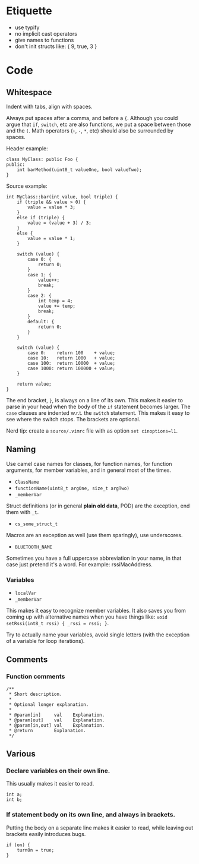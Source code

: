 # Etiquette

- use typify
- no implicit cast operators
- give names to functions
- don't init structs like: { 9, true, 3 }

# Code

## Whitespace

Indent with tabs, align with spaces.

Always put spaces after a comma, and before a `{`.
Although you could argue that `if`, `switch`, etc are also functions, we put a space between those and the `(`.
Math operators (`+`, `-`, `*`, etc) should also be surrounded by spaces.

Header example:
```
class MyClass: public Foo {
public:
	int barMethod(uint8_t valueOne, bool valueTwo);
}
```

Source example:
```
int MyClass::bar(int value, bool triple) {
	if (triple && value > 0) {
		value = value * 3;
	}
	else if (triple) {
		value = (value + 3) / 3;
	}
	else {
		value = value * 1;
	}

	switch (value) {
		case 0: {
			return 0;
		}
		case 1: {
			value++;
			break;
		}
		case 2: {
			int temp = 4;
			value += temp;
			break;
		}
		default: {
			return 0;
		}
	}

	switch (value) {
		case 0:    return 100    + value;
		case 10:   return 1000   + value;
		case 100:  return 10000  + value;
		case 1000: return 100000 + value;
	}

	return value;
}
```

The end bracket, `}`, is always on a line of its own. This makes it easier to parse in your head when the body of the `if` statement becomes larger.
The `case` clauses are indented w.r.t. the `switch` statement. This makes it easy to see where the switch stops. 
The brackets are optional.

Nerd tip: create a `source/.vimrc` file with as option `set cinoptions=l1`.

## Naming

Use camel case names for classes, for function names, for function arguments, for member variables, and in general most of the times. 

- `ClassName`
- `functionName(uint8_t argOne, size_t argTwo)`
- `_memberVar`

Struct definitions (or in general **plain old data**, POD) are the exception, end them with `_t`.

- `cs_some_struct_t`

Macros are an exception as well (use them sparingly), use underscores.

- `BLUETOOTH_NAME`

Sometimes you have a full uppercase abbreviation in your name, in that case just pretend it's a word. For example: rssiMacAddress.

### Variables

- `localVar`
- `_memberVar`

This makes it easy to recognize member variables. It also saves you from coming up with alternative names when you have things like: `void setRssi(int8_t rssi) { _rssi = rssi; }`.

Try to actually name your variables, avoid single letters (with the exception of a variable for loop iterations).

## Comments

### Function comments
```
/**
 * Short description.
 *
 * Optional longer explanation.
 *
 * @param[in]     val    Explanation.
 * @param[out]    val    Explanation.
 * @param[in,out] val    Explanation.
 * @return        Explanation.
 */
```

## Various

### Declare variables on their own line.

This usually makes it easier to read.

```
int a;
int b;
```

### If statement body on its own line, and always in brackets.

Putting the body on a separate line makes it easier to read, while leaving out brackets easily introduces bugs.

```
if (on) {
    turnOn = true;
}
```




